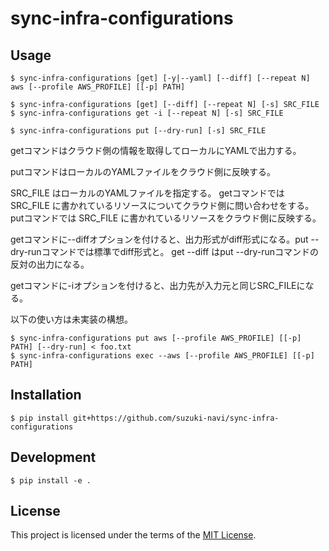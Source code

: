 # sync-infra-configurations

## Usage

    $ sync-infra-configurations [get] [-y|--yaml] [--diff] [--repeat N] aws [--profile AWS_PROFILE] [[-p] PATH]

    $ sync-infra-configurations [get] [--diff] [--repeat N] [-s] SRC_FILE
    $ sync-infra-configurations get -i [--repeat N] [-s] SRC_FILE

    $ sync-infra-configurations put [--dry-run] [-s] SRC_FILE

getコマンドはクラウド側の情報を取得してローカルにYAMLで出力する。

putコマンドはローカルのYAMLファイルをクラウド側に反映する。

SRC_FILE はローカルのYAMLファイルを指定する。
getコマンドでは SRC_FILE に書かれているリソースについてクラウド側に問い合わせをする。
putコマンドでは SRC_FILE に書かれているリソースをクラウド側に反映する。

getコマンドに--diffオプションを付けると、出力形式がdiff形式になる。put --dry-runコマンドでは標準でdiff形式と。
get --diff はput --dry-runコマンドの反対の出力になる。

getコマンドに-iオプションを付けると、出力先が入力元と同じSRC_FILEになる。

以下の使い方は未実装の構想。

    $ sync-infra-configurations put aws [--profile AWS_PROFILE] [[-p] PATH] [--dry-run] < foo.txt
    $ sync-infra-configurations exec --aws [--profile AWS_PROFILE] [[-p] PATH]


## Installation

    $ pip install git+https://github.com/suzuki-navi/sync-infra-configurations

## Development

    $ pip install -e .

## License

This project is licensed under the terms of the [MIT License](https://opensource.org/licenses/MIT).

